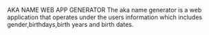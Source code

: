 AKA NAME WEB APP GENERATOR
The aka name generator is a web application that operates under the users information which includes gender,birthdays,birth years and birth dates.
